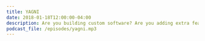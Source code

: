 ```yaml
---
title: YAGNI
date: 2018-01-18T12:00:00-04:00
description: Are you building custom software? Are you adding extra features to work tool? Maybe You Arent Gonna Need It. In this episode we debate using off the shelf software vs. building your own. Is your company actually selling software? What is your business model? We also discuss unnecessary complexity in software and the impact this can have on quality.
podcast_file: /episodes/yagni.mp3
---
```

